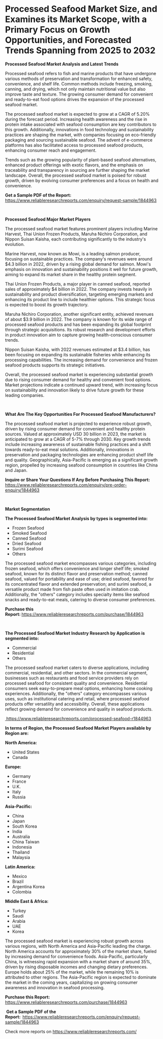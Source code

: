 <p><h1>Processed Seafood Market Size, and Examines its Market Scope, with a Primary Focus on Growth Opportunities, and Forecasted Trends Spanning from 2025 to 2032</h1></p><p><strong>Processed Seafood Market Analysis and Latest Trends</strong></p>
<p><p>Processed seafood refers to fish and marine products that have undergone various methods of preservation and transformation for enhanced safety, convenience, and shelf life. Common methods include freezing, smoking, canning, and drying, which not only maintain nutritional value but also improve taste and texture. The growing consumer demand for convenient and ready-to-eat food options drives the expansion of the processed seafood market.</p><p>The processed seafood market is expected to grow at a CAGR of 5.20% during the forecast period. Increasing health awareness and the rise in protein intake associated with seafood consumption are key contributors to this growth. Additionally, innovations in food technology and sustainability practices are shaping the market, with companies focusing on eco-friendly packaging and sourcing sustainable seafood. The advent of e-commerce platforms has also facilitated access to processed seafood products, enhancing consumer reach and engagement. </p><p>Trends such as the growing popularity of plant-based seafood alternatives, enhanced product offerings with exotic flavors, and the emphasis on traceability and transparency in sourcing are further shaping the market landscape. Overall, the processed seafood market is poised for robust growth, driven by evolving consumer preferences and a focus on health and convenience.</p></p>
<p><strong>Get a Sample PDF of the Report:&nbsp;</strong> <a href="https://www.reliableresearchreports.com/enquiry/request-sample/1844963?utm_campaign=2030&utm_medium=2&utm_source=Github&utm_content=ia&utm_term=14022025&utm_id=processed-seafood">https://www.reliableresearchreports.com/enquiry/request-sample/1844963</a></p>
<p>&nbsp;</p>
<p><strong>Processed Seafood Major Market Players</strong></p>
<p><p>The processed seafood market features prominent players including Marine Harvest, Thai Union Frozen Products, Maruha Nichiro Corporation, and Nippon Suisan Kaisha, each contributing significantly to the industry's evolution. </p><p>Marine Harvest, now known as Mowi, is a leading salmon producer, focusing on sustainable practices. The company's revenues were around $4.3 billion in 2022, driven by a rising global demand for salmon. Mowi's emphasis on innovation and sustainability positions it well for future growth, aiming to expand its market share in the healthy protein segment.</p><p>Thai Union Frozen Products, a major player in canned seafood, reported sales of approximately $4 billion in 2022. The company invests heavily in sustainability and product diversification, targeting emerging markets and enhancing its product line to include healthier options. This strategic focus is expected to boost its growth trajectory.</p><p>Maruha Nichiro Corporation, another significant entity, achieved revenues of about $3.9 billion in 2022. The company is known for its wide range of processed seafood products and has been expanding its global footprint through strategic acquisitions. Its robust research and development efforts in product innovation aim to capture growing health-conscious consumer trends.</p><p>Nippon Suisan Kaisha, with 2022 revenues estimated at $3.4 billion, has been focusing on expanding its sustainable fisheries while enhancing its processing capabilities. The increasing demand for convenience and frozen seafood products supports its strategic initiatives.</p><p>Overall, the processed seafood market is experiencing substantial growth due to rising consumer demand for healthy and convenient food options. Market projections indicate a continued upward trend, with increasing focus on sustainability and innovation likely to drive future growth for these leading companies.</p></p>
<p>&nbsp;</p>
<p><strong>What Are The Key Opportunities For Processed Seafood Manufacturers?</strong></p>
<p><p>The processed seafood market is projected to experience robust growth, driven by rising consumer demand for convenient and healthy protein sources. Valued at approximately USD 30 billion in 2023, the market is anticipated to grow at a CAGR of 5-7% through 2030. Key growth trends include increasing awareness of sustainable fishing practices and a shift towards ready-to-eat meal solutions. Additionally, innovations in preservation and packaging technologies are enhancing product shelf life and quality. Geographically, Asia-Pacific is emerging as a significant growth region, propelled by increasing seafood consumption in countries like China and Japan.</p></p>
<p><strong>Inquire or Share Your Questions If Any Before Purchasing This Report:</strong> <a href="https://www.reliableresearchreports.com/enquiry/pre-order-enquiry/1844963?utm_campaign=2030&utm_medium=2&utm_source=Github&utm_content=ia&utm_term=14022025&utm_id=processed-seafood">https://www.reliableresearchreports.com/enquiry/pre-order-enquiry/1844963</a></p>
<p>&nbsp;</p>
<p><strong>Market Segmentation</strong></p>
<p><strong>The Processed Seafood Market Analysis by types is segmented into:</strong></p>
<p><ul><li>Frozen Seafood</li><li>Smoked Seafood</li><li>Canned Seafood</li><li>Dried Seafood</li><li>Surimi Seafood</li><li>Others</li></ul></p>
<p><p>The processed seafood market encompasses various categories, including frozen seafood, which offers convenience and longer shelf life; smoked seafood, known for its distinct flavor and preservation method; canned seafood, valued for portability and ease of use; dried seafood, favored for its concentrated flavor and extended preservation; and surimi seafood, a versatile product made from fish paste often used in imitation crab. Additionally, the "others" category includes specialty items like seafood snacks and ready-to-eat meals, catering to diverse consumer preferences.</p></p>
<p><strong>Purchase this Report:&nbsp;</strong><a href="https://www.reliableresearchreports.com/purchase/1844963?utm_campaign=2030&utm_medium=2&utm_source=Github&utm_content=ia&utm_term=14022025&utm_id=processed-seafood">https://www.reliableresearchreports.com/purchase/1844963</a></p>
<p>&nbsp;</p>
<p><strong>The Processed Seafood Market Industry Research by Application is segmented into:</strong></p>
<p><ul><li>Commercial</li><li>Residential</li><li>Others</li></ul></p>
<p><p>The processed seafood market caters to diverse applications, including commercial, residential, and other sectors. In the commercial segment, businesses such as restaurants and food service providers rely on processed seafood for consistent quality and convenience. Residential consumers seek easy-to-prepare meal options, enhancing home cooking experiences. Additionally, the "others" category encompasses various uses, such as institutional catering and retail, where processed seafood products offer versatility and accessibility. Overall, these applications reflect growing demand for convenience and quality in seafood products.</p></p>
<p><a href="https://www.reliableresearchreports.com/processed-seafood-r1844963?utm_campaign=2030&utm_medium=2&utm_source=Github&utm_content=ia&utm_term=14022025&utm_id=processed-seafood">&nbsp;https://www.reliableresearchreports.com/processed-seafood-r1844963</a></p>
<p><strong>In terms of Region, the Processed Seafood Market Players available by Region are:</strong></p>
<p>
    <p> <strong> North America: </strong>
        <ul>
            <li>United States</li>
            <li>Canada</li>
        </ul>
        </p> 
    <p> <strong> Europe: </strong>
        <ul>
            <li>Germany</li>
            <li>France</li>
            <li>U.K.</li>
            <li>Italy</li>
            <li>Russia</li>
        </ul>
        </p> 
    <p> <strong> Asia-Pacific: </strong>
        <ul>
            <li>China</li>
            <li>Japan</li>
            <li>South Korea</li>
            <li>India</li>
            <li>Australia</li>
            <li>China Taiwan</li>
            <li>Indonesia</li>
            <li>Thailand</li>
            <li>Malaysia</li>
        </ul>
        </p> 
    <p> <strong> Latin America: </strong>
        <ul>
            <li>Mexico</li>
            <li>Brazil</li>
            <li>Argentina Korea</li>
            <li>Colombia</li>
        </ul>
        </p> 
    <p> <strong> Middle East & Africa: </strong>
        <ul>
            <li>Turkey</li>
            <li>Saudi</li>
            <li>Arabia</li>
            <li>UAE</li>
            <li>Korea</li>
        </ul>
    </p>
    </p>
<p><p>The processed seafood market is experiencing robust growth across various regions, with North America and Asia-Pacific leading the charge. North America accounts for approximately 30% of the market share, fueled by increasing demand for convenience foods. Asia-Pacific, particularly China, is witnessing rapid expansion with a market share of around 35%, driven by rising disposable incomes and changing dietary preferences. Europe holds about 25% of the market, while the remaining 10% is attributed to other regions. The Asia-Pacific region is expected to dominate the market in the coming years, capitalizing on growing consumer awareness and innovation in seafood processing.</p></p>
<p><strong>Purchase this Report: </strong><a href="https://www.reliableresearchreports.com/purchase/1844963?utm_campaign=2030&utm_medium=2&utm_source=Github&utm_content=ia&utm_term=14022025&utm_id=processed-seafood">https://www.reliableresearchreports.com/purchase/1844963</a></p>
<p>&nbsp;<strong>Get a Sample PDF of the Report:&nbsp;&nbsp;</strong><a href="https://www.reliableresearchreports.com/enquiry/request-sample/1844963?utm_campaign=2030&utm_medium=2&utm_source=Github&utm_content=ia&utm_term=14022025&utm_id=processed-seafood">https://www.reliableresearchreports.com/enquiry/request-sample/1844963</a></p>
<p><strong></strong></p>
<p>Check more reports on <a href="https://www.reliableresearchreports.com/?utm_campaign=2030&utm_medium=2&utm_source=Github&utm_content=ia&utm_term=14022025&utm_id=processed-seafood">https://www.reliableresearchreports.com/</a></p>